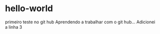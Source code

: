 # hello-world
primeiro teste no git hub
Aprendendo a trabalhar com o git hub... Adicionei a linha 3
